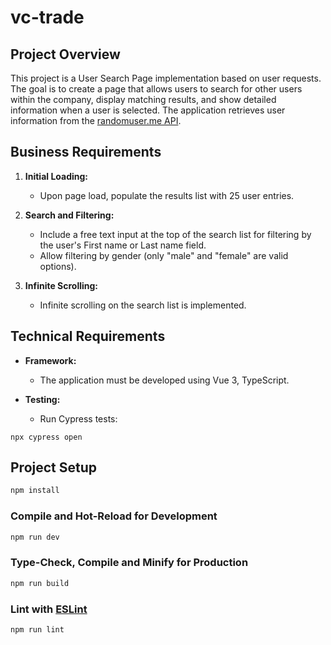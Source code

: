 # vc-trade

## Project Overview

This project is a User Search Page implementation based on user requests. The goal is to create a page that allows users to search for other users within the company, display matching results, and show detailed information when a user is selected. The application retrieves user information from the [randomuser.me API](https://randomuser.me/documentation).

## Business Requirements

1. **Initial Loading:**
   - Upon page load, populate the results list with 25 user entries.

2. **Search and Filtering:**
   - Include a free text input at the top of the search list for filtering by the user's First name or Last name field.
   - Allow filtering by gender (only "male" and "female" are valid options).

5. **Infinite Scrolling:**
   - Infinite scrolling on the search list is implemented.


## Technical Requirements

- **Framework:**
  - The application must be developed using Vue 3, TypeScript.

- **Testing:**
  - Run Cypress tests:
```
npx cypress open
```
## Project Setup

```sh
npm install
```

### Compile and Hot-Reload for Development

```sh
npm run dev
```

### Type-Check, Compile and Minify for Production

```sh
npm run build
```

### Lint with [ESLint](https://eslint.org/)

```sh
npm run lint
```
